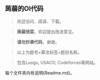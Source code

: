 ## 蒟蒻的OI代码
> 欢迎访问、阅读、下载。

> **蒟蒻很菜**，欢迎提出改进意见。

> **请勿抄袭代码**，谢谢。

> 以上为题号+算法标签+题目名称。

> 包含Luogu, USACO, Codeforces等网站。

每个文件夹内有说明(Readme.md)。

